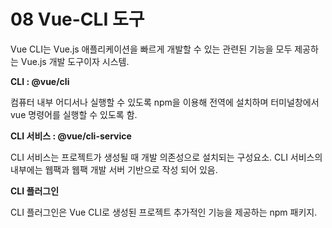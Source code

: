 # 08 Vue-CLI 도구

Vue CLI는 Vue.js 애플리케이션을 빠르게 개발할 수 있는 관련된 기능을 모두 제공하는 Vue.js 개발 도구이자 시스템.

**CLI : @vue/cli**

컴퓨터 내부 어디서나 실행할 수 있도록 npm을 이용해 전역에 설치하며 터미널창에서 vue 명령어를 실행할 수 있도록 함.

**CLI 서비스 : @vue/cli-service**

CLI 서비스는 프로젝트가 생성될 때 개발 의존성으로 설치되는 구성요소. CLI 서비스의 내부에는 웹팩과 웹팩 개발 서버 기반으로 작성 되어 있음.

**CLI 플러그인**

CLI 플러그인은 Vue CLI로 생성된 프로젝트 추가적인 기능을 제공하는 npm 패키지.